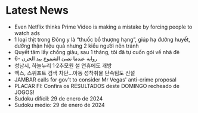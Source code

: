 # Latest News
-  Even Netflix thinks Prime Video is making a mistake by forcing people to watch ads
-  1 loại thịt trong Đông y là “thuốc bổ thượng hạng”, giúp hạ đường huyết, dưỡng thận hiệu quả nhưng 2 kiểu người nên tránh
-  Quyết tâm lấy chồng giàu, sau 1 tháng, tôi đã tự cuốn gói về nhà đẻ
-  رواية عندما تضئ الشموع بيد الحزن -6
-  성남시, 하늘누리 1·2추모원 설 연휴에도 개방
-  엑스, 스위프트 검색 차단…아동 성착취물 단속팀도 신설
-  JAMBAR calls for gov't to consider Mr Vegas' anti-crime proposal
-  PLACAR FI: Confira os RESULTADOS deste DOMINGO recheado de JOGOS!
-  Sudoku difícil: 29 de enero de 2024
-  Sudoku medio: 29 de enero de 2024
